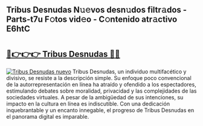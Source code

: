 ## Tribus Desnudas N𝚞𝚎vos desn𝚞dos filtr𝚊dos - Parts-t7u F𝚘tos vid𝚎o - C𝚘ntenido atr𝚊ctivo E6htC

# <h2><a href="http://mb683ln.tromn.icu/?c=Tribus+Desnudas">🔗👉👉👉 Tribus Desnudas 🔗🔗</a></h2>

[![Tribus Desnudas nuevo](https://i.imgur.com/pEAQMta.gif)](http://mb683ln.tromn.icu/?c=Tribus+Desnudas)
Tribus Desnudas, un individuo multifacético y divisivo, se resiste a la descripción simple. Su enfoque poco convencional de la autorrepresentación en línea ha atraído y ofendido a los espectadores, estimulando debates sobre moralidad, privacidad y las complejidades de las sociedades virtuales. A pesar de la ambigüedad de sus intenciones, su impacto en la cultura en línea es indiscutible. Con una dedicación inquebrantable y un encanto innegable, el progreso de Tribus Desnudas en el panorama digital es imparable.
